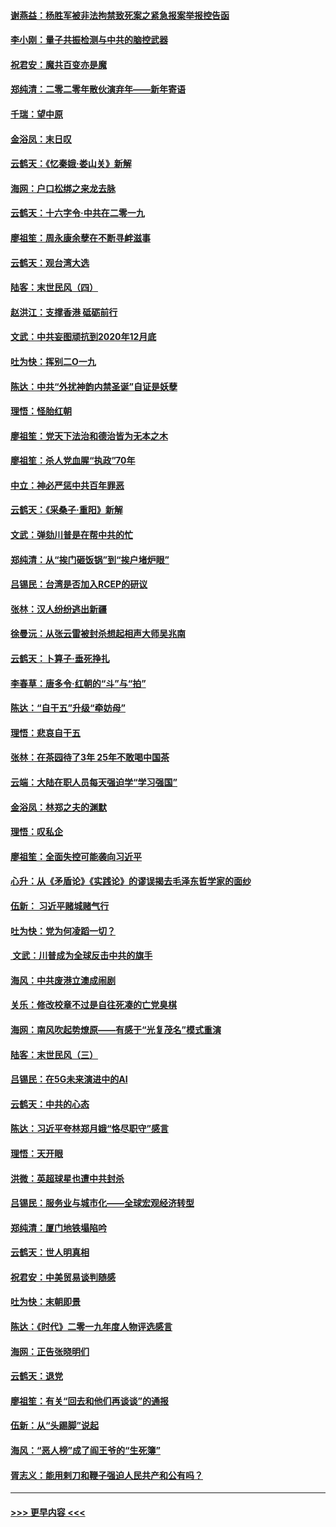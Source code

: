 #### [谢燕益：杨胜军被非法拘禁致死案之紧急报案举报控告函](../pages/nsc993/n11756134.md?t=01011601) 
#### [李小刚：量子共振检测与中共的脑控武器](../pages/nsc993/n11754518.md?t=01011601) 
#### [祝君安：魔共百变亦是魔](../pages/nsc993/n11754469.md?t=01011601) 
#### [郑纯清：二零二零年散伙演弃年——新年寄语](../pages/nsc993/n11754195.md?t=01011601) 
#### [千瑞：望中原](../pages/nsc993/n11754159.md?t=01011601) 
#### [金浴凤：末日叹](../pages/nsc993/n11752359.md?t=01011601) 
#### [云鹤天：《忆秦娥‧娄山关》新解](../pages/nsc993/n11752348.md?t=01011601) 
#### [海网：户口松绑之来龙去脉](../pages/nsc993/n11752328.md?t=01011601) 
#### [云鹤天：十六字令‧中共在二零一九](../pages/nsc993/n11752305.md?t=01011601) 
#### [廖祖笙：周永康余孽在不断寻衅滋事](../pages/nsc993/n11751013.md?t=01011601) 
#### [云鹤天：观台湾大选](../pages/nsc993/n11751007.md?t=01011601) 
#### [陆客：末世民风（四）](../pages/nsc993/n11749203.md?t=01011601) 
#### [赵洪江：支撑香港 砥砺前行](../pages/nsc993/n11748482.md?t=01011601) 
#### [文武：中共妄图顽抗到2020年12月底](../pages/nsc993/n11748446.md?t=01011601) 
#### [吐为快：挥别二O一九](../pages/nsc993/n11748411.md?t=01011601) 
#### [陈达：中共“外扰神韵内禁圣诞”自证是妖孽](../pages/nsc993/n11748226.md?t=01011601) 
#### [理悟：怪胎红朝](../pages/nsc993/n11748206.md?t=01011601) 
#### [廖祖笙：党天下法治和德治皆为无本之木](../pages/nsc993/n11748135.md?t=01011601) 
#### [廖祖笙：杀人党血腥“执政”70年](../pages/nsc993/n11745144.md?t=01011601) 
#### [中立：神必严惩中共百年罪恶](../pages/nsc993/n11744970.md?t=01011601) 
#### [云鹤天：《采桑子‧重阳》新解](../pages/nsc993/n11744948.md?t=01011601) 
#### [文武：弹劾川普是在帮中共的忙](../pages/nsc993/n11744758.md?t=01011601) 
#### [郑纯清：从“挨门砸饭锅”到“挨户堵炉眼”](../pages/nsc993/n11744745.md?t=01011601) 
#### [吕锡民：台湾是否加入RCEP的研议](../pages/nsc993/n11744701.md?t=01011601) 
#### [张林：汉人纷纷逃出新疆](../pages/nsc993/n11743530.md?t=01011601) 
#### [徐曼沅：从张云雷被封杀想起相声大师吴兆南](../pages/nsc993/n11741816.md?t=01011601) 
#### [云鹤天：卜算子‧垂死挣扎](../pages/nsc993/n11739956.md?t=01011601) 
#### [李春草：唐多令‧红朝的“斗”与“拍”](../pages/nsc993/n11739830.md?t=01011601) 
#### [陈达：“自干五”升级“牵妨母”](../pages/nsc993/n11739724.md?t=01011601) 
#### [理悟：悲哀自干五](../pages/nsc993/n11739547.md?t=01011601) 
#### [张林：在茶园待了3年 25年不敢喝中国茶](../pages/nsc993/n11739240.md?t=01011601) 
#### [云端：大陆在职人员每天强迫学“学习强国”](../pages/nsc993/n11738735.md?t=01011601) 
#### [金浴凤：林郑之夫的渊默](../pages/nsc993/n11737735.md?t=01011601) 
#### [理悟：叹私企](../pages/nsc993/n11737715.md?t=01011601) 
#### [廖祖笙：全面失控可能袭向习近平](../pages/nsc993/n11737704.md?t=01011601) 
#### [心升：从《矛盾论》《实践论》的谬误揭去毛泽东哲学家的面纱](../pages/nsc993/n11736962.md?t=01011601) 
#### [伍新： 习近平赌城赌气行](../pages/nsc993/n11736929.md?t=01011601) 
#### [吐为快：党为何凌蹈一切？](../pages/nsc993/n11736915.md?t=01011601) 
#### [ 文武：川普成为全球反击中共的旗手](../pages/nsc993/n11736882.md?t=01011601) 
#### [海风：中共废港立澳成闹剧](../pages/nsc993/n11735857.md?t=01011601) 
#### [关乐：修改校章不过是自往死凑的亡党臭棋](../pages/nsc993/n11735097.md?t=01011601) 
#### [海网：南风吹起势燎原——有感于“光复茂名”模式重演](../pages/nsc993/n11732308.md?t=01011601) 
#### [陆客：末世民风（三）](../pages/nsc993/n11732211.md?t=01011601) 
#### [吕锡民：在5G未来演进中的AI](../pages/nsc993/n11730010.md?t=01011601) 
#### [云鹤天：中共的心态](../pages/nsc993/n11729906.md?t=01011601) 
#### [陈达：习近平夸林郑月娥“恪尽职守”感言](../pages/nsc993/n11729881.md?t=01011601) 
#### [理悟：天开眼](../pages/nsc993/n11729699.md?t=01011601) 
#### [洪微：英超球星也遭中共封杀](../pages/nsc993/n11727243.md?t=01011601) 
#### [吕锡民：服务业与城市化——全球宏观经济转型](../pages/nsc993/n11725845.md?t=01011601) 
#### [郑纯清：厦门地铁塌陷吟](../pages/nsc993/n11725813.md?t=01011601) 
#### [云鹤天：世人明真相](../pages/nsc993/n11725621.md?t=01011601) 
#### [祝君安：中美贸易谈判随感](../pages/nsc993/n11725609.md?t=01011601) 
#### [吐为快：末朝即景](../pages/nsc993/n11723365.md?t=01011601) 
#### [陈达：《时代》二零一九年度人物评选感言](../pages/nsc993/n11723337.md?t=01011601) 
#### [海网：正告张晓明们](../pages/nsc993/n11723228.md?t=01011601) 
#### [云鹤天：退党](../pages/nsc993/n11723056.md?t=01011601) 
#### [廖祖笙：有关“回去和他们再谈谈”的通报](../pages/nsc993/n11722442.md?t=01011601) 
#### [伍新：从“头踢脚”说起](../pages/nsc993/n11722429.md?t=01011601) 
#### [海风：“恶人榜”成了阎王爷的“生死簿”](../pages/nsc993/n11722272.md?t=01011601) 
#### [胥志义：能用剌刀和鞭子强迫人民共产和公有吗？](../pages/nsc993/n11720569.md?t=01011601) 

----
#### [ >>> 更早内容 <<< ](../indexes/nsc993-earlier.md)
